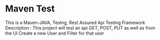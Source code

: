 # Maven Test
This is a Maven-JAVA, Testng, Rest Assured Api Testing Framework
Description : This project will test an api GET, POST, PUT
as well as from the UI Create a new User and Filter for that user
 
